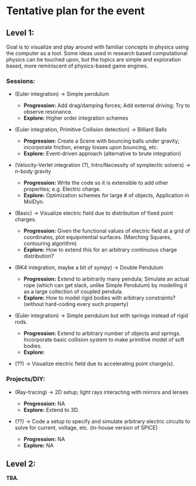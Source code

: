 
# Tentative plan for the event

## Level 1:
Goal is to visualize and play around with familiar concepts in physics using the computer as a tool. Some ideas used in research based computational physics can be touched upon, but the topics are simple and exploration based, more reminiscent of physics-based game engines. 

### Sessions:
- (Euler integration) -> Simple pendulum 
    - **Progression:** Add drag/damping forces; Add external driving; Try to observe resonance. 
    - **Explore:** Higher order integration schemes

- (Euler integration, Primitive Collision detection) -> Billiard Balls
    - **Progression:** Create a Scene with bouncing balls under gravity; incorporate friction, energy losses upon bouncing, etc. 
    - **Explore:** Event-driven approach (alternative to brute integration)

- (Velocity-Verlet integration (?), Intro/Necessity of symplectic solvers) -> n-body gravity
    - **Progression:** Write the code so it is extensible to add other properties; e.g. Electric charge.
    - **Explore:** Optimization schemes for large # of objects, Application in MolDyn. 

- (Basic) -> Visualize electric field due to distribution of fixed point charges. 
    - **Progression:** Given the functional values of electric field at a grid of coordinates, plot equipotential surfaces. (Marching Squares, contouring algorithm)
    - **Explore:** How to extend this for an arbitrary continuous charge distribution?

- (RK4 integration, maybe a bit of sympy) -> Double Pendulum 
    - **Progression:** Extend to arbitrarily many pendula; Simulate an actual rope (which can get slack, unlike Simple Pendulum) by modelling it as a large collection of coupled pendula. 
    - **Explore:** How to model rigid bodies with arbitrary constraints? (without hard-coding every such property)

- (Euler integration) -> Simple pendulum but with springs instead of rigid rods. 
    - **Progression:** Extend to arbitrary number of objects and springs. Incorporate basic collision system to make primitive model of soft bodies.
    - **Explore:** 

- (??) -> Visualize electric field due to accelerating point charge(s).

### Projects/DIY:
- (Ray-tracing) -> 2D setup; light rays interacting with mirrors and lenses
    - **Progression:** NA
    - **Explore:** Extend to 3D.

- (??) -> Code a setup to specify and simulate arbitrary electric circuits to solve for current, voltage, etc. (in-house version of SPICE)
    - **Progression:** NA
    - **Explore:** NA

## Level 2:

**TBA.**
